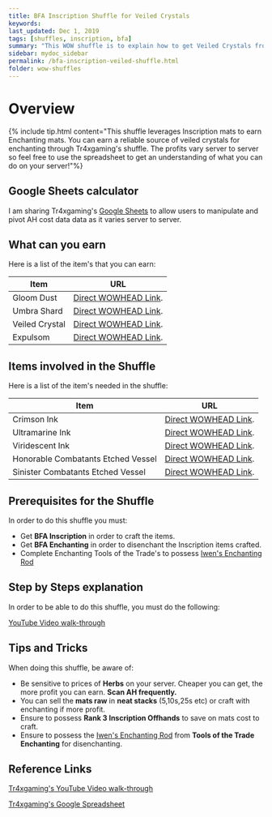 ```yaml
---
title: BFA Inscription Shuffle for Veiled Crystals
keywords:
last_updated: Dec 1, 2019
tags: [shuffles, inscription, bfa]
summary: "This WOW shuffle is to explain how to get Veiled Crystals from doing this Inscription shuffle from Tr4xGaming"
sidebar: mydoc_sidebar
permalink: /bfa-inscription-veiled-shuffle.html
folder: wow-shuffles
---
```


# Overview
{% include tip.html content="This shuffle leverages Inscription mats to earn Enchanting mats. You can earn a reliable source of veiled crystals for enchanting through Tr4xgaming's shuffle. The profits vary server to server so feel free to use the spreadsheet to get an understanding of what you can do on your server!"%}

## Google Sheets calculator
I am sharing Tr4xgaming's [Google Sheets](https://docs.google.com/spreadsheets/d/1WCk3Yw5MGbkQ_XyRVRYSt594nnFrKJxFPSqM2Mw0h4A/edit#gid=172477708) to allow users to manipulate and pivot AH cost data data as it varies server to server.

## What can you earn

Here is a list of the item's that you can earn:

|Item|URL|
|-------|--------|
|Gloom Dust|[Direct WOWHEAD Link](https://www.wowhead.com/item=152875/gloom-dust).|
|Umbra Shard|[Direct WOWHEAD Link](https://www.wowhead.com/item=152876/umbra-shard).|
|Veiled Crystal|[Direct WOWHEAD Link](https://www.wowhead.com/item=152877/veiled-crystal).|
|Expulsom|[Direct WOWHEAD Link](https://www.wowhead.com/item=152668/expulsom).|

## Items involved in the Shuffle

Here is a list of the item's needed in the shuffle:

|Item|URL|
|-------|--------|
|Crimson Ink|[Direct WOWHEAD Link](https://www.wowhead.com/spell=264777/crimson-ink).|
|Ultramarine Ink|[Direct WOWHEAD Link](https://www.wowhead.com/item=158187/ultramarine-ink).|
|Viridescent Ink|[Direct WOWHEAD Link](https://www.wowhead.com/item=158189/viridescent-ink).|
|Honorable Combatants Etched Vessel|[Direct WOWHEAD Link](https://www.wowhead.com/item=159940/honorable-combatants-etched-vessel).|
|Sinister  Combatants Etched Vessel|[Direct WOWHEAD Link](https://www.wowhead.com/item=164682/sinister-combatants-etched-vessel&bonus=0).|

## Prerequisites for the Shuffle
In order to do this shuffle you must:

* Get **BFA Inscription** in order to craft the items.
* Get **BFA Enchanting** in order to disenchant the Inscription items crafted.
* Complete Enchanting Tools of the Trade's to possess [Iwen's Enchanting Rod](https://www.wowhead.com/spell=287494/iwens-enchanting-rod)

## Step by Steps explanation
In order to be able to do this shuffle, you must do the following:

[YouTube Video walk-through](https://youtu.be/ftGsUBHkZ70)

## Tips and Tricks
When doing this shuffle, be aware of:

* Be sensitive to prices of **Herbs** on your server. Cheaper you can get, the more profit you can earn. **Scan AH frequently.**
* You can sell the **mats raw** in **neat stacks** (5,10s,25s etc) or craft with enchanting if more profit.
* Ensure to possess **Rank 3 Inscription Offhands** to save on mats cost to craft.
* Ensure to possess the [Iwen's Enchanting Rod](https://www.wowhead.com/spell=287494/iwens-enchanting-rod) from **Tools of the Trade Enchanting** for disenchanting.

## Reference Links
[Tr4xgaming's YouTube Video walk-through](https://youtu.be/ftGsUBHkZ70)

[Tr4xgaming's Google Spreadsheet](https://docs.google.com/spreadsheets/d/1WCk3Yw5MGbkQ_XyRVRYSt594nnFrKJxFPSqM2Mw0h4A/edit#gid=172477708)

